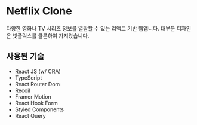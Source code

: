 # Netflix Clone

다양한 영화나 TV 시리즈 정보를 열람할 수 있는 리액트 기반 웹앱니다. 대부분 디자인은 넷플릭스를 클론하여 가져왔습니다.

## 사용된 기술

- React JS (w/ CRA)
- TypeScript
- React Router Dom
- Recoil
- Framer Motion
- React Hook Form
- Styled Components
- React Query

